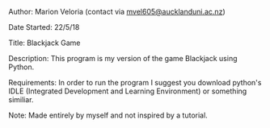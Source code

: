 Author: Marion Veloria (contact via mvel605@aucklanduni.ac.nz)

Date Started: 22/5/18

Title: Blackjack Game

Description: This program is my version of the game Blackjack using Python.

Requirements: In order to run the program I suggest you download python's IDLE (Integrated Development and Learning Environment) or something similiar.

Note: Made entirely by myself and not inspired by a tutorial.
